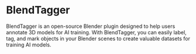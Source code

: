 # BlendTagger
BlendTagger is an open-source Blender plugin designed to help users annotate 3D models for AI training. With BlendTagger, you can easily label, tag, and mark objects in your Blender scenes to create valuable datasets for training AI models. 
